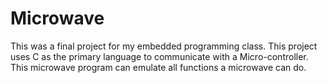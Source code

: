 # Microwave
This was a final project for my embedded programming class. This project uses C as the primary language to communicate with a Micro-controller. This microwave program can emulate all functions a microwave can do. 
